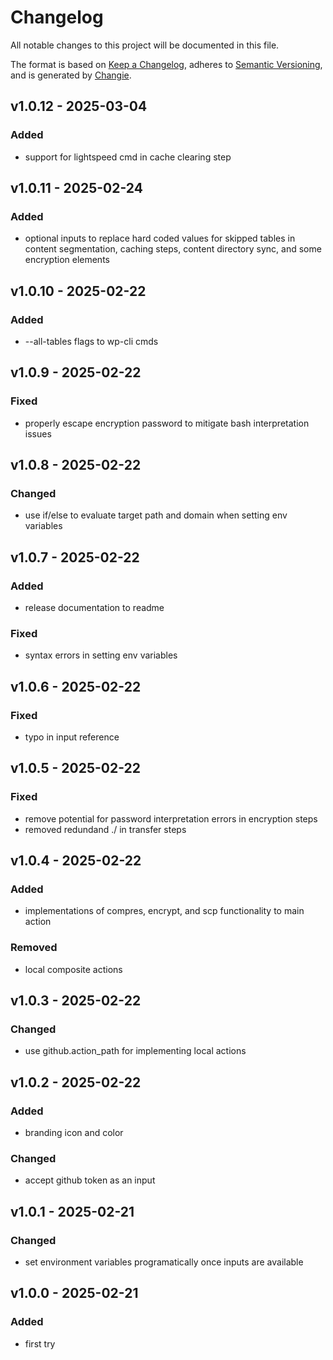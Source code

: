 # Changelog
All notable changes to this project will be documented in this file.

The format is based on [Keep a Changelog](https://keepachangelog.com/en/1.0.0/),
adheres to [Semantic Versioning](https://semver.org/spec/v2.0.0.html),
and is generated by [Changie](https://github.com/miniscruff/changie).


## v1.0.12 - 2025-03-04
### Added
* support for lightspeed cmd in cache clearing step

## v1.0.11 - 2025-02-24
### Added
* optional inputs to replace hard coded values for skipped tables in content segmentation, caching steps, content directory sync, and some encryption elements

## v1.0.10 - 2025-02-22
### Added
* --all-tables flags to wp-cli cmds

## v1.0.9 - 2025-02-22
### Fixed
* properly escape encryption password to mitigate bash interpretation issues

## v1.0.8 - 2025-02-22
### Changed
* use if/else to evaluate target path and domain when setting env variables

## v1.0.7 - 2025-02-22
### Added
* release documentation to readme
### Fixed
* syntax errors in setting env variables

## v1.0.6 - 2025-02-22
### Fixed
* typo in input reference

## v1.0.5 - 2025-02-22
### Fixed
* remove potential for password interpretation errors in encryption steps
* removed redundand ./ in transfer steps

## v1.0.4 - 2025-02-22
### Added
* implementations of compres, encrypt, and scp functionality to main action
### Removed
* local composite actions

## v1.0.3 - 2025-02-22
### Changed
* use github.action_path for implementing local actions

## v1.0.2 - 2025-02-22
### Added
* branding icon and color
### Changed
* accept github token as an input

## v1.0.1 - 2025-02-21
### Changed
* set environment variables programatically once inputs are available

## v1.0.0 - 2025-02-21
### Added
* first try
